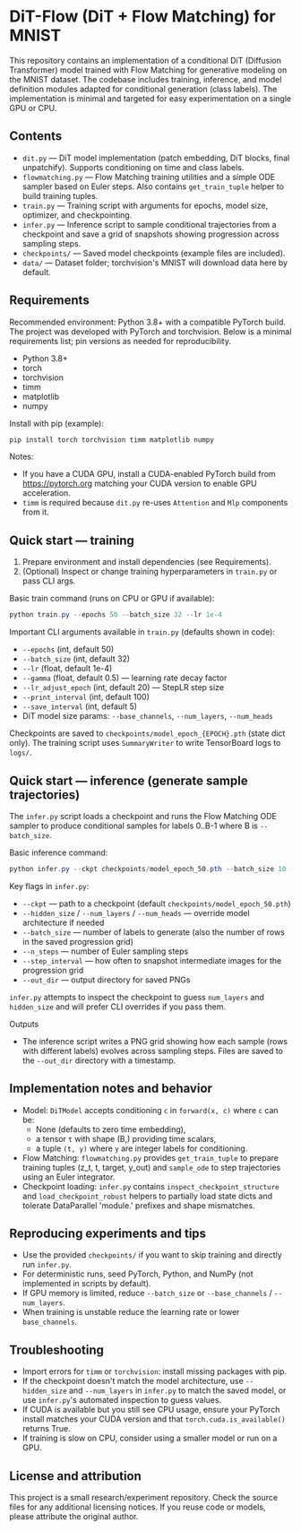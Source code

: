 # DiT-Flow (DiT + Flow Matching) for MNIST

This repository contains an implementation of a conditional DiT (Diffusion Transformer) model trained with Flow Matching for generative modeling on the MNIST dataset. The codebase includes training, inference, and model definition modules adapted for conditional generation (class labels). The implementation is minimal and targeted for easy experimentation on a single GPU or CPU.

## Contents

- `dit.py` — DiT model implementation (patch embedding, DiT blocks, final unpatchify). Supports conditioning on time and class labels.
- `flowmatching.py` — Flow Matching training utilities and a simple ODE sampler based on Euler steps. Also contains `get_train_tuple` helper to build training tuples.
- `train.py` — Training script with arguments for epochs, model size, optimizer, and checkpointing.
- `infer.py` — Inference script to sample conditional trajectories from a checkpoint and save a grid of snapshots showing progression across sampling steps.
- `checkpoints/` — Saved model checkpoints (example files are included).
- `data/` — Dataset folder; torchvision's MNIST will download data here by default.

## Requirements

Recommended environment: Python 3.8+ with a compatible PyTorch build. The project was developed with PyTorch and torchvision. Below is a minimal requirements list; pin versions as needed for reproducibility.

- Python 3.8+
- torch
- torchvision
- timm
- matplotlib
- numpy

Install with pip (example):

```powershell
pip install torch torchvision timm matplotlib numpy
```

Notes:

- If you have a CUDA GPU, install a CUDA-enabled PyTorch build from https://pytorch.org matching your CUDA version to enable GPU acceleration.
- `timm` is required because `dit.py` re-uses `Attention` and `Mlp` components from it.



## Quick start — training

1. Prepare environment and install dependencies (see Requirements).
2. (Optional) Inspect or change training hyperparameters in `train.py` or pass CLI args.

Basic train command (runs on CPU or GPU if available):

```powershell
python train.py --epochs 50 --batch_size 32 --lr 1e-4
```

Important CLI arguments available in `train.py` (defaults shown in code):

- `--epochs` (int, default 50)
- `--batch_size` (int, default 32)
- `--lr` (float, default 1e-4)
- `--gamma` (float, default 0.5) — learning rate decay factor
- `--lr_adjust_epoch` (int, default 20) — StepLR step size
- `--print_interval` (int, default 100)
- `--save_interval` (int, default 5)
- DiT model size params: `--base_channels`, `--num_layers`, `--num_heads`

Checkpoints are saved to `checkpoints/model_epoch_{EPOCH}.pth` (state dict only). The training script uses `SummaryWriter` to write TensorBoard logs to `logs/`.

## Quick start — inference (generate sample trajectories)

The `infer.py` script loads a checkpoint and runs the Flow Matching ODE sampler to produce conditional samples for labels 0..B-1 where B is `--batch_size`.

Basic inference command:

```powershell
python infer.py --ckpt checkpoints/model_epoch_50.pth --batch_size 10 --n_steps 100 --step_interval 10 --out_dir trajectories
```

Key flags in `infer.py`:

- `--ckpt` — path to a checkpoint (default `checkpoints/model_epoch_50.pth`)
- `--hidden_size` / `--num_layers` / `--num_heads` — override model architecture if needed
- `--batch_size` — number of labels to generate (also the number of rows in the saved progression grid)
- `--n_steps` — number of Euler sampling steps
- `--step_interval` — how often to snapshot intermediate images for the progression grid
- `--out_dir` — output directory for saved PNGs

`infer.py` attempts to inspect the checkpoint to guess `num_layers` and `hidden_size` and will prefer CLI overrides if you pass them.

Outputs

- The inference script writes a PNG grid showing how each sample (rows with different labels) evolves across sampling steps. Files are saved to the `--out_dir` directory with a timestamp.

## Implementation notes and behavior

- Model: `DiTModel` accepts conditioning `c` in `forward(x, c)` where `c` can be:
	- None (defaults to zero time embedding),
	- a tensor `t` with shape (B,) providing time scalars,
	- a tuple `(t, y)` where `y` are integer labels for conditioning.
- Flow Matching: `flowmatching.py` provides `get_train_tuple` to prepare training tuples (z_t, t, target, y_out) and `sample_ode` to step trajectories using an Euler integrator.
- Checkpoint loading: `infer.py` contains `inspect_checkpoint_structure` and `load_checkpoint_robust` helpers to partially load state dicts and tolerate DataParallel 'module.' prefixes and shape mismatches.

## Reproducing experiments and tips

- Use the provided `checkpoints/` if you want to skip training and directly run `infer.py`.
- For deterministic runs, seed PyTorch, Python, and NumPy (not implemented in scripts by default).
- If GPU memory is limited, reduce `--batch_size` or `--base_channels` / `--num_layers`.
- When training is unstable reduce the learning rate or lower `base_channels`.

## Troubleshooting

- Import errors for `timm` or `torchvision`: install missing packages with pip.
- If the checkpoint doesn't match the model architecture, use `--hidden_size` and `--num_layers` in `infer.py` to match the saved model, or use `infer.py`'s automated inspection to guess values.
- If CUDA is available but you still see CPU usage, ensure your PyTorch install matches your CUDA version and that `torch.cuda.is_available()` returns True.
- If training is slow on CPU, consider using a smaller model or run on a GPU.

## License and attribution

This project is a small research/experiment repository. Check the source files for any additional licensing notices. If you reuse code or models, please attribute the original author.


